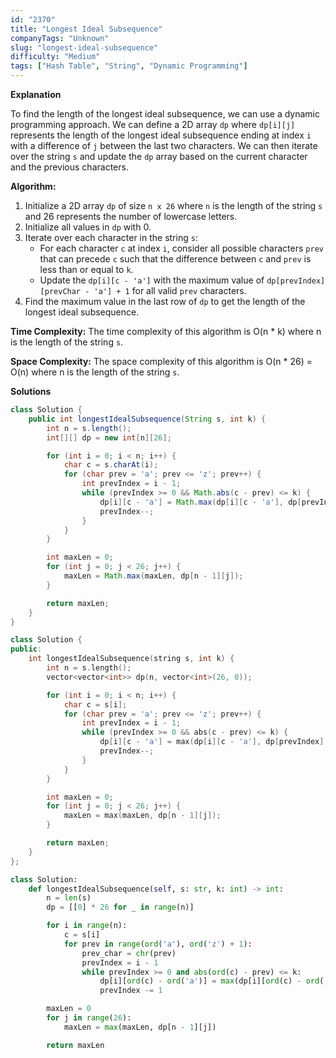 ```yaml
---
id: "2370"
title: "Longest Ideal Subsequence"
companyTags: "Unknown"
slug: "longest-ideal-subsequence"
difficulty: "Medium"
tags: ["Hash Table", "String", "Dynamic Programming"]
---
```


**Explanation**

To find the length of the longest ideal subsequence, we can use a dynamic programming approach. We can define a 2D array `dp` where `dp[i][j]` represents the length of the longest ideal subsequence ending at index `i` with a difference of `j` between the last two characters. We can then iterate over the string `s` and update the `dp` array based on the current character and the previous characters.

**Algorithm:**
1. Initialize a 2D array `dp` of size `n x 26` where `n` is the length of the string `s` and 26 represents the number of lowercase letters.
2. Initialize all values in `dp` with 0.
3. Iterate over each character in the string `s`:
   - For each character `c` at index `i`, consider all possible characters `prev` that can precede `c` such that the difference between `c` and `prev` is less than or equal to `k`.
   - Update the `dp[i][c - 'a']` with the maximum value of `dp[prevIndex][prevChar - 'a'] + 1` for all valid `prev` characters.
4. Find the maximum value in the last row of `dp` to get the length of the longest ideal subsequence.

**Time Complexity:**
The time complexity of this algorithm is O(n * k) where n is the length of the string `s`.

**Space Complexity:**
The space complexity of this algorithm is O(n * 26) = O(n) where n is the length of the string `s`.

**Solutions**

```java
class Solution {
    public int longestIdealSubsequence(String s, int k) {
        int n = s.length();
        int[][] dp = new int[n][26];

        for (int i = 0; i < n; i++) {
            char c = s.charAt(i);
            for (char prev = 'a'; prev <= 'z'; prev++) {
                int prevIndex = i - 1;
                while (prevIndex >= 0 && Math.abs(c - prev) <= k) {
                    dp[i][c - 'a'] = Math.max(dp[i][c - 'a'], dp[prevIndex][prev - 'a'] + 1);
                    prevIndex--;
                }
            }
        }

        int maxLen = 0;
        for (int j = 0; j < 26; j++) {
            maxLen = Math.max(maxLen, dp[n - 1][j]);
        }

        return maxLen;
    }
}
```

```cpp
class Solution {
public:
    int longestIdealSubsequence(string s, int k) {
        int n = s.length();
        vector<vector<int>> dp(n, vector<int>(26, 0));

        for (int i = 0; i < n; i++) {
            char c = s[i];
            for (char prev = 'a'; prev <= 'z'; prev++) {
                int prevIndex = i - 1;
                while (prevIndex >= 0 && abs(c - prev) <= k) {
                    dp[i][c - 'a'] = max(dp[i][c - 'a'], dp[prevIndex][prev - 'a'] + 1);
                    prevIndex--;
                }
            }
        }

        int maxLen = 0;
        for (int j = 0; j < 26; j++) {
            maxLen = max(maxLen, dp[n - 1][j]);
        }

        return maxLen;
    }
};
```

```python
class Solution:
    def longestIdealSubsequence(self, s: str, k: int) -> int:
        n = len(s)
        dp = [[0] * 26 for _ in range(n)]

        for i in range(n):
            c = s[i]
            for prev in range(ord('a'), ord('z') + 1):
                prev_char = chr(prev)
                prevIndex = i - 1
                while prevIndex >= 0 and abs(ord(c) - prev) <= k:
                    dp[i][ord(c) - ord('a')] = max(dp[i][ord(c) - ord('a')], dp[prevIndex][prev - ord('a')] + 1)
                    prevIndex -= 1

        maxLen = 0
        for j in range(26):
            maxLen = max(maxLen, dp[n - 1][j])

        return maxLen
```